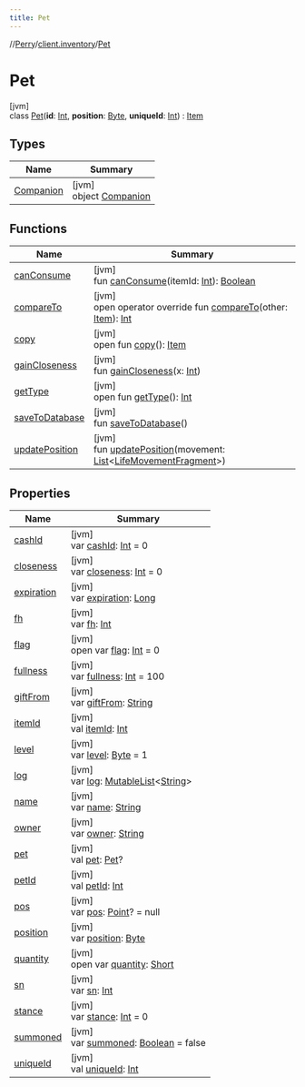 ```yaml
---
title: Pet
---
```

//[Perry](../../../index.html)/[client.inventory](../index.html)/[Pet](index.html)



# Pet



[jvm]\
class [Pet](index.html)(**id**: [Int](https://kotlinlang.org/api/latest/jvm/stdlib/kotlin/-int/index.html), **position**: [Byte](https://kotlinlang.org/api/latest/jvm/stdlib/kotlin/-byte/index.html), **uniqueId**: [Int](https://kotlinlang.org/api/latest/jvm/stdlib/kotlin/-int/index.html)) : [Item](../-item/index.html)



## Types


| Name | Summary |
|---|---|
| [Companion](-companion/index.html) | [jvm]<br>object [Companion](-companion/index.html) |


## Functions


| Name | Summary |
|---|---|
| [canConsume](can-consume.html) | [jvm]<br>fun [canConsume](can-consume.html)(itemId: [Int](https://kotlinlang.org/api/latest/jvm/stdlib/kotlin/-int/index.html)): [Boolean](https://kotlinlang.org/api/latest/jvm/stdlib/kotlin/-boolean/index.html) |
| [compareTo](../-item/compare-to.html) | [jvm]<br>open operator override fun [compareTo](../-item/compare-to.html)(other: [Item](../-item/index.html)): [Int](https://kotlinlang.org/api/latest/jvm/stdlib/kotlin/-int/index.html) |
| [copy](../-item/copy.html) | [jvm]<br>open fun [copy](../-item/copy.html)(): [Item](../-item/index.html) |
| [gainCloseness](gain-closeness.html) | [jvm]<br>fun [gainCloseness](gain-closeness.html)(x: [Int](https://kotlinlang.org/api/latest/jvm/stdlib/kotlin/-int/index.html)) |
| [getType](../-item/get-type.html) | [jvm]<br>open fun [getType](../-item/get-type.html)(): [Int](https://kotlinlang.org/api/latest/jvm/stdlib/kotlin/-int/index.html) |
| [saveToDatabase](save-to-database.html) | [jvm]<br>fun [saveToDatabase](save-to-database.html)() |
| [updatePosition](update-position.html) | [jvm]<br>fun [updatePosition](update-position.html)(movement: [List](https://kotlinlang.org/api/latest/jvm/stdlib/kotlin.collections/-list/index.html)<[LifeMovementFragment](../../server.movement/-life-movement-fragment/index.html)>) |


## Properties


| Name | Summary |
|---|---|
| [cashId](index.html#-833050967%2FProperties%2F863300109) | [jvm]<br>var [cashId](index.html#-833050967%2FProperties%2F863300109): [Int](https://kotlinlang.org/api/latest/jvm/stdlib/kotlin/-int/index.html) = 0 |
| [closeness](closeness.html) | [jvm]<br>var [closeness](closeness.html): [Int](https://kotlinlang.org/api/latest/jvm/stdlib/kotlin/-int/index.html) = 0 |
| [expiration](index.html#-1544284728%2FProperties%2F863300109) | [jvm]<br>var [expiration](index.html#-1544284728%2FProperties%2F863300109): [Long](https://kotlinlang.org/api/latest/jvm/stdlib/kotlin/-long/index.html) |
| [fh](fh.html) | [jvm]<br>var [fh](fh.html): [Int](https://kotlinlang.org/api/latest/jvm/stdlib/kotlin/-int/index.html) |
| [flag](index.html#-1554961621%2FProperties%2F863300109) | [jvm]<br>open var [flag](index.html#-1554961621%2FProperties%2F863300109): [Int](https://kotlinlang.org/api/latest/jvm/stdlib/kotlin/-int/index.html) = 0 |
| [fullness](fullness.html) | [jvm]<br>var [fullness](fullness.html): [Int](https://kotlinlang.org/api/latest/jvm/stdlib/kotlin/-int/index.html) = 100 |
| [giftFrom](index.html#913820765%2FProperties%2F863300109) | [jvm]<br>var [giftFrom](index.html#913820765%2FProperties%2F863300109): [String](https://kotlinlang.org/api/latest/jvm/stdlib/kotlin/-string/index.html) |
| [itemId](index.html#-900416823%2FProperties%2F863300109) | [jvm]<br>val [itemId](index.html#-900416823%2FProperties%2F863300109): [Int](https://kotlinlang.org/api/latest/jvm/stdlib/kotlin/-int/index.html) |
| [level](level.html) | [jvm]<br>var [level](level.html): [Byte](https://kotlinlang.org/api/latest/jvm/stdlib/kotlin/-byte/index.html) = 1 |
| [log](index.html#-1594176417%2FProperties%2F863300109) | [jvm]<br>var [log](index.html#-1594176417%2FProperties%2F863300109): [MutableList](https://kotlinlang.org/api/latest/jvm/stdlib/kotlin.collections/-mutable-list/index.html)<[String](https://kotlinlang.org/api/latest/jvm/stdlib/kotlin/-string/index.html)> |
| [name](name.html) | [jvm]<br>var [name](name.html): [String](https://kotlinlang.org/api/latest/jvm/stdlib/kotlin/-string/index.html) |
| [owner](index.html#-1227741616%2FProperties%2F863300109) | [jvm]<br>var [owner](index.html#-1227741616%2FProperties%2F863300109): [String](https://kotlinlang.org/api/latest/jvm/stdlib/kotlin/-string/index.html) |
| [pet](index.html#1058896612%2FProperties%2F863300109) | [jvm]<br>val [pet](index.html#1058896612%2FProperties%2F863300109): [Pet](index.html)? |
| [petId](index.html#369527881%2FProperties%2F863300109) | [jvm]<br>val [petId](index.html#369527881%2FProperties%2F863300109): [Int](https://kotlinlang.org/api/latest/jvm/stdlib/kotlin/-int/index.html) |
| [pos](pos.html) | [jvm]<br>var [pos](pos.html): [Point](https://docs.oracle.com/javase/8/docs/api/java/awt/Point.html)? = null |
| [position](index.html#-747580658%2FProperties%2F863300109) | [jvm]<br>var [position](index.html#-747580658%2FProperties%2F863300109): [Byte](https://kotlinlang.org/api/latest/jvm/stdlib/kotlin/-byte/index.html) |
| [quantity](index.html#1079458284%2FProperties%2F863300109) | [jvm]<br>open var [quantity](index.html#1079458284%2FProperties%2F863300109): [Short](https://kotlinlang.org/api/latest/jvm/stdlib/kotlin/-short/index.html) |
| [sn](index.html#791348636%2FProperties%2F863300109) | [jvm]<br>var [sn](index.html#791348636%2FProperties%2F863300109): [Int](https://kotlinlang.org/api/latest/jvm/stdlib/kotlin/-int/index.html) |
| [stance](stance.html) | [jvm]<br>var [stance](stance.html): [Int](https://kotlinlang.org/api/latest/jvm/stdlib/kotlin/-int/index.html) = 0 |
| [summoned](summoned.html) | [jvm]<br>var [summoned](summoned.html): [Boolean](https://kotlinlang.org/api/latest/jvm/stdlib/kotlin/-boolean/index.html) = false |
| [uniqueId](unique-id.html) | [jvm]<br>val [uniqueId](unique-id.html): [Int](https://kotlinlang.org/api/latest/jvm/stdlib/kotlin/-int/index.html) |

